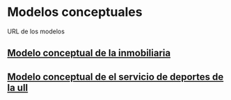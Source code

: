 # Modelos conceptuales
URL de los modelos

## [Modelo conceptual de la inmobiliaria](https://drive.google.com/file/d/1rjzN5x7sKc9kSWpDTPaEvdJH0xy_P1Ld/view?usp=sharing)

## [Modelo conceptual de el servicio de deportes de la ull](https://drive.google.com/file/d/1snDTtgx0iVCi8BSEtjwfDQ-OYNFwJU4k/view?usp=sharing)
